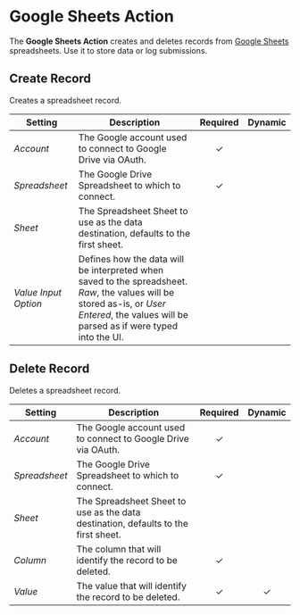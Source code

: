 # Google Sheets Action

<div class="tm-resource-icon">
    <!--@include: ./assets/action-google-sheets.svg-->
</div>

The **Google Sheets Action** creates and deletes records from [Google Sheets](https://workspace.google.com/products/sheets/) spreadsheets. Use it to store data or log submissions.

## Create Record

Creates a spreadsheet record.

| Setting | Description | Required | Dynamic |
| --- | --- | :---: | :---: |
| *Account* | The Google account used to connect to Google Drive via OAuth. | &#x2713; |
| *Spreadsheet* | The Google Drive Spreadsheet to which to connect. | &#x2713; |
| *Sheet* | The Spreadsheet Sheet to use as the data destination, defaults to the first sheet. |
| *Value Input Option* | Defines how the data will be interpreted when saved to the spreadsheet. _Raw_, the values will be stored as-is, or _User Entered_, the values will be parsed as if were typed into the UI. |
<!--@include: ./_partials/common-action-settings.md-->

<!--@include: ./_partials/common-action-content-mapping.md-->

## Delete Record

Deletes a spreadsheet record.

| Setting | Description | Required | Dynamic |
| --- | --- | :---: | :---: |
| *Account* | The Google account used to connect to Google Drive via OAuth. | &#x2713; |
| *Spreadsheet* | The Google Drive Spreadsheet to which to connect. | &#x2713; |
| *Sheet* | The Spreadsheet Sheet to use as the data destination, defaults to the first sheet. |
| *Column* | The column that will identify the record to be deleted. | &#x2713; |
| *Value* | The value that will identify the record to be deleted. | &#x2713; | &#x2713; |
<!--@include: ./_partials/common-action-settings.md-->
